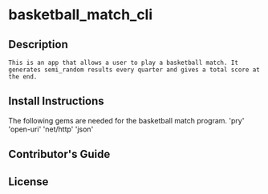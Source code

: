 # basketball_match_cli
 
## Description
    This is an app that allows a user to play a basketball match. It generates semi_random results every quarter and gives a total score at the end.

## Install Instructions
   The following gems are needed for the basketball match program.
   'pry'
   'open-uri'
   'net/http'
   'json'

## Contributor's Guide
    
## License
